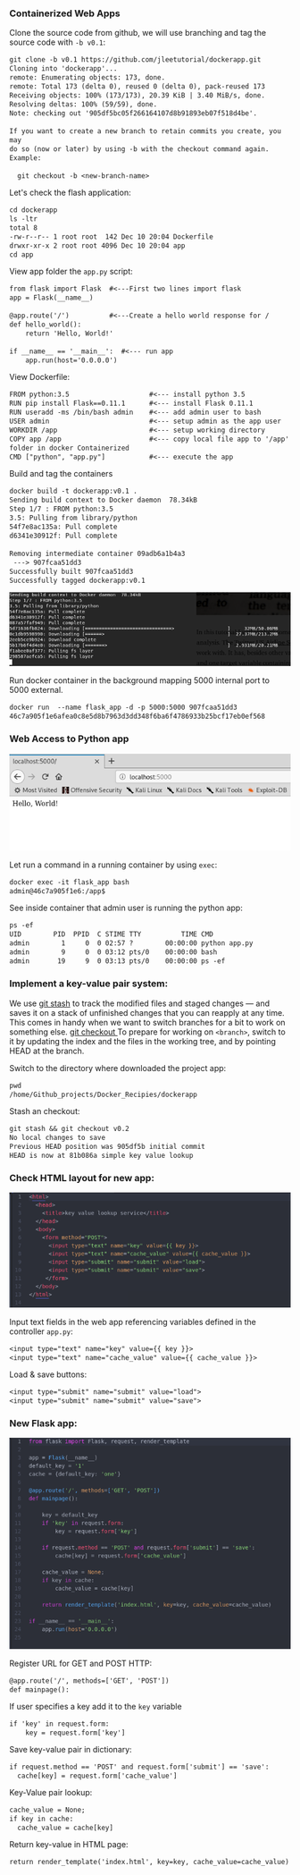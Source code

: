 ### Containerized Web Apps

Clone the source code from github, we will use branching and tag the source code with `-b v0.1`:

```
git clone -b v0.1 https://github.com/jleetutorial/dockerapp.git
Cloning into 'dockerapp'...
remote: Enumerating objects: 173, done.
remote: Total 173 (delta 0), reused 0 (delta 0), pack-reused 173
Receiving objects: 100% (173/173), 20.39 KiB | 3.40 MiB/s, done.
Resolving deltas: 100% (59/59), done.
Note: checking out '905df5bc05f266164107d8b91893eb07f518d4be'.

If you want to create a new branch to retain commits you create, you may
do so (now or later) by using -b with the checkout command again. Example:

  git checkout -b <new-branch-name>
```

Let's check the flash application:

```
cd dockerapp
ls -ltr
total 8
-rw-r--r-- 1 root root  142 Dec 10 20:04 Dockerfile
drwxr-xr-x 2 root root 4096 Dec 10 20:04 app
cd app
```
View app folder the `app.py` script:

```
from flask import Flask  #<---First two lines import flask
app = Flask(__name__)

@app.route('/')          #<---Create a hello world response for /
def hello_world():
    return 'Hello, World!'

if __name__ == '__main__':  #<--- run app
    app.run(host='0.0.0.0')
```

View Dockerfile:

```
FROM python:3.5                    #<--- install python 3.5
RUN pip install Flask==0.11.1      #<--- install Flask 0.11.1
RUN useradd -ms /bin/bash admin    #<--- add admin user to bash
USER admin                         #<--- setup admin as the app user
WORKDIR /app                       #<--- setup working directory
COPY app /app                      #<--- copy local file app to '/app' folder in docker Containerized
CMD ["python", "app.py"]           #<--- execute the app
```

Build and tag the containers

```
docker build -t dockerapp:v0.1 .
Sending build context to Docker daemon  78.34kB
Step 1/7 : FROM python:3.5
3.5: Pulling from library/python
54f7e8ac135a: Pull complete
d6341e30912f: Pull complete

Removing intermediate container 09adb6a1b4a3
 ---> 907fcaa51dd3
Successfully built 907fcaa51dd3
Successfully tagged dockerapp:v0.1
```

![IMG](https://github.com/mpruna/Docker_Recipies/blob/master/images/docker_build.png)


Run docker container in the background mapping 5000 internal port to 5000 external.

```
docker run  --name flask_app -d -p 5000:5000 907fcaa51dd3
46c7a905f1e6afea0c8e5d8b7963d3dd348f6ba6f4786933b25bcf17eb0ef568
```
### Web Access to Python app
![IMG](https://github.com/mpruna/Docker_Recipies/blob/master/images/http_Flask.png)


Let run a command in a running container by using `exec`:

```
docker exec -it flask_app bash
admin@46c7a905f1e6:/app$
```

See inside container that admin user is running the python app:

```
ps -ef
UID        PID  PPID  C STIME TTY          TIME CMD
admin        1     0  0 02:57 ?        00:00:00 python app.py
admin        9     0  0 03:12 pts/0    00:00:00 bash
admin       19     9  0 03:13 pts/0    00:00:00 ps -ef
```

### Implement a key-value pair system:

We use [git stash](https://git-scm.com/book/en/v1/Git-Tools-Stashing) to track the  modified files and staged changes — and saves it on a stack of unfinished changes that you can reapply at any time. This comes in handy when we want to switch branches for a bit to work on something else.
[git checkout <branch>](https://git-scm.com/docs/git-checkout) To prepare for working on `<branch>`, switch to it by updating the index and the files in the working tree, and by pointing HEAD at the branch.

Switch to the directory where downloaded the project app:

```
pwd
/home/Github_projects/Docker_Recipies/dockerapp
```

Stash an checkout:

```
git stash && git checkout v0.2
No local changes to save
Previous HEAD position was 905df5b initial commit
HEAD is now at 81b086a simple key value lookup
```

### Check HTML layout for new app:

![IMG](https://github.com/mpruna/Docker_Recipies/blob/master/images/index_html.png)

Input text fields in the web app referencing variables defined in the controller `app.py`:
```
<input type="text" name="key" value={{ key }}>
<input type="text" name="cache_value" value={{ cache_value }}>
```
Load & save buttons:

```
<input type="submit" name="submit" value="load">
<input type="submit" name="submit" value="save">
```

### New Flask app:

![IMG](https://github.com/mpruna/Docker_Recipies/blob/master/images/flask_key_value.png)

Register URL for GET and POST HTTP:
```
@app.route('/', methods=['GET', 'POST'])
def mainpage():
```
If user specifies a key add it to the `key` variable
```
if 'key' in request.form:
    key = request.form['key']
```
Save key-value pair in dictionary:
```
if request.method == 'POST' and request.form['submit'] == 'save':
  cache[key] = request.form['cache_value']
```

Key-Value pair lookup:
```
cache_value = None;
if key in cache:
  cache_value = cache[key]    
```

Return key-value in HTML page:

```
return render_template('index.html', key=key, cache_value=cache_value)
```  
